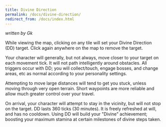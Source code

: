 ```yaml
---
title: Divine Direction
permalink: /docs/divine-direction/
redirect_from: /docs/index.html
---
```


_written by Gk_

While viewing the map, clicking on any tile will set your Divine Direction (DD) target. Click again anywhere on the map to remove the target.
 
Your character will generally, but not always, move closer to your target on each movement tick. It will not path intelligently around obstacles. All triggers occur with DD; you will collect/touch, engage bosses, and change areas, etc as normal according to your personality settings.
 
Attempting to move large distances will tend to get you stuck, unless moving through very open terrain. Short waypoints are more reliable and allow much greater control over your travel.
 
On arrival, your character will attempt to stay in the vicinity, but will not stop on the target. DD lasts 360 ticks (30 minutes). It is freely refreshed at will, and has no cooldown. Using DD will build your "Divine" achievement; boosting your maximum stamina at certain milestones of divine steps taken.
